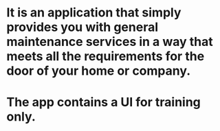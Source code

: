 # It is an application that simply provides you with general maintenance services in a way that meets all the requirements for the door of your home or company.
# The app contains a UI for training only.
